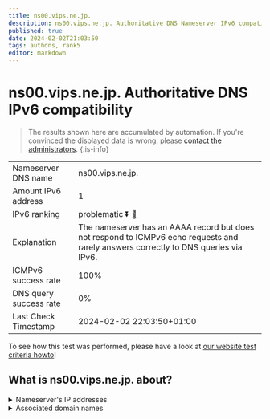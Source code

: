 ```yaml
---
title: ns00.vips.ne.jp.
description: ns00.vips.ne.jp. Authoritative DNS Nameserver IPv6 compatibility
published: true
date: 2024-02-02T21:03:50
tags: authdns, rank5
editor: markdown
---
```


# ns00.vips.ne.jp. Authoritative DNS IPv6 compatibility

> The results shown here are accumulated by automation. If you're convinced the displayed data is wrong, please [contact the administrators](/howto/chat). 
{.is-info}




|   |   |
| - | - |
| Nameserver DNS name | ns00.vips.ne.jp.
| Amount IPv6 address | 1
| IPv6 ranking | problematic :arrow_double_down: [🔗](/howto/ranking) |
| Explanation | The nameserver has an AAAA record but does not respond to ICMPv6 echo requests and rarely answers correctly to DNS queries via IPv6. |
| ICMPv6 success rate | 100%|
| DNS query success rate | 0% |
| Last Check Timestamp | 2024-02-02 22:03:50+01:00 |

To see how this test was performed, please have a look at [our website test criteria howto](/howto/testcriteria/authdns)!


## What is ns00.vips.ne.jp. about?




<details>
<summary>Nameserver's IP addresses</summary>

2001:278:103b:1::1

</details>



<details>
<summary>Associated domain names</summary>

www.jp-bank.japanpost.jp

</details>
